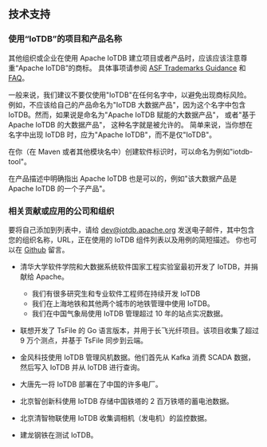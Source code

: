 <!--

    Licensed to the Apache Software Foundation (ASF) under one
    or more contributor license agreements.  See the NOTICE file
    distributed with this work for additional information
    regarding copyright ownership.  The ASF licenses this file
    to you under the Apache License, Version 2.0 (the
    "License"); you may not use this file except in compliance
    with the License.  You may obtain a copy of the License at
    
        http://www.apache.org/licenses/LICENSE-2.0
    
    Unless required by applicable law or agreed to in writing,
    software distributed under the License is distributed on an
    "AS IS" BASIS, WITHOUT WARRANTIES OR CONDITIONS OF ANY
    KIND, either express or implied.  See the License for the
    specific language governing permissions and limitations
    under the License.

-->

## 技术支持

### 使用“IoTDB”的项目和产品名称

其他组织或企业在使用 Apache IoTDB 建立项目或者产品时，应该应该注意尊重“Apache IoTDB”的商标。
具体事项请参阅 [ASF Trademarks Guidance](https://www.apache.org/foundation/marks/)
和 [FAQ](https://www.apache.org/foundation/marks/faq/)。

一般来说，我们建议不要仅使用"IoTDB"在任何名字中，以避免出现商标风险。
例如，不应该给自己的产品命名为"IoTDB 大数据产品"，因为这个名字中包含 IoTDB。然而，如果说是命名为"Apache IoTDB 赋能的大数据产品"，
或者"基于 Apache IoTDB 的大数据产品"， 这种名字就是被允许的。
简单来说，当你想在名字中出现 IoTDB 时，应为"Apache IoTDB"，而不是仅"IoTDB"。

在你（在 Maven 或者其他模块名中）创建软件标识时，可以命名为例如"iotdb-tool"。

在产品描述中明确指出 Apache IoTDB 也是可以的，例如"该大数据产品是 Apache IoTDB 的一个子产品"。

### 相关贡献或应用的公司和组织
要将自己添加到列表中，请给 dev@iotdb.apache.org 发送电子邮件，其中包含您的组织名称，URL，正在使用的 IoTDB 组件列表以及用例的简短描述。
你也可以在 [Github](https://github.com/apache/iotdb/issues/748) 留言。

- 清华大学软件学院和大数据系统软件国家工程实验室最初开发了 IoTDB，并捐献给 Apache。
	- 我们有很多研究生和专业软件工程师在持续开发 IoTDB
	- 我们在上海地铁和其他两个城市的地铁管理中使用 IoTDB。
	- 我们在中国气象局使用 IoTDB 管理超过 10 年的站点实况数据。
	
- 联想开发了 TsFile 的 Go 语言版本，并用于长飞光纤项目。该项目收集了超过 9 万个测点，并基于 TsFile 同步到云端。

- 金风科技使用 IoTDB 管理风机数据。他们首先从 Kafka 消费 SCADA 数据，然后写入 IoTDB 并从 IoTDB 进行查询。

- 大唐先一将 IoTDB 部署在了中国的许多电厂。
 
- 北京智创新科使用 IoTDB 存储中国铁塔的 2 百万铁塔的蓄电池数据。

- 北京清智物联使用 IoTDB 收集调相机（发电机）的监控数据。

- 建龙钢铁在测试 IoTDB。
